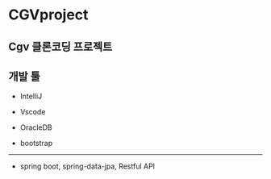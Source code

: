 # CGVproject

## Cgv 클론코딩 프로젝트
개발 툴
----------
- IntelliJ
- Vscode

- OracleDB
- bootstrap
----------
- spring boot, spring-data-jpa, Restful API

  

